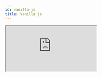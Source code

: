 ```yaml
---
id: vanilla-js
title: Vanilla js
---
```


<iframe
    src="https://codesandbox.io/embed/css-pro-layout-vanilla-js-mpqds?fontsize=14&hidenavigation=1&theme=dark"
    style={{width:"100%", height:500, border:"1px solid #000", borderRadius:4}} 
/>
